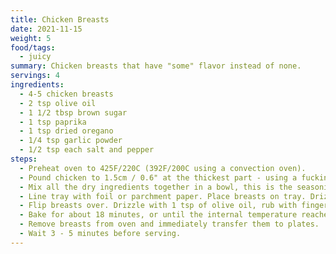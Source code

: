 ```yaml
---
title: Chicken Breasts
date: 2021-11-15
weight: 5
food/tags:
  - juicy
summary: Chicken breasts that have "some" flavor instead of none.
servings: 4
ingredients:
  - 4-5 chicken breasts
  - 2 tsp olive oil
  - 1 1/2 tbsp brown sugar
  - 1 tsp paprika
  - 1 tsp dried oregano
  - 1/4 tsp garlic powder
  - 1/2 tsp each salt and pepper
steps:
  - Preheat oven to 425F/220C (392F/200C using a convection oven).
  - Pound chicken to 1.5cm / 0.6" at the thickest part - using a fucking hammer mate (for even cooking and tender chicken).
  - Mix all the dry ingredients together in a bowl, this is the seasoning.
  - Line tray with foil or parchment paper. Place breasts on tray. Drizzle chicken with about 1 tsp of olive oil. Rub over with fingers. Sprinkle with seasoning.
  - Flip breasts over. Drizzle with 1 tsp of olive oil, rub with fingers, sprinkle with seasoning, covering as much of the surface area as you can.
  - Bake for about 18 minutes, or until the internal temperature reaches 165F/75C.
  - Remove breasts from oven and immediately transfer them to plates.
  - Wait 3 - 5 minutes before serving.
---
```

